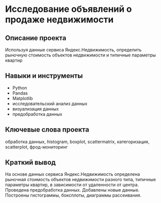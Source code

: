 # Исследование объявлений о продаже недвижимости
## Описание проекта
Используя данные сервиса Яндекс.Недвижимость, определить рыночную стоимость объектов недвижимости и типичные параметры квартир 
## Навыки и инструменты
* Python
* Pandas
* Matplotlib
* исследовательский анализ данных
* визуализация данных
* предобработка данных
## Ключевые слова проекта
обработка данных, histogram, boxplot, scattermatrix,
категоризация, scatterplot,  фрод-мониторинг
## Краткий вывод
На основе данных сервиса Яндекс.Недвижимость определена рыночная стоимость
объектов недвижимости разного типа, типичные параметры квартир, в зависимости от
удаленности от центра. Проведена предобработка данных. Добавлены новые данные.
Построены гистограммы, боксплоты, диаграммы рассеивания.
